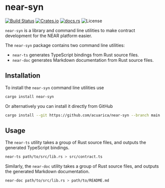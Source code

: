 # near-syn

[![Build Status](https://github.com/acuarica/near-syn/actions/workflows/near-syn.yml/badge.svg)](https://github.com/acuarica/near-syn/actions/)
[![Crates.io](https://img.shields.io/crates/v/near-syn)](https://crates.io/crates/near-syn/)
[![docs.rs](https://img.shields.io/docsrs/near-syn)](https://docs.rs/near-syn/)
![License](https://img.shields.io/crates/l/near-syn.svg)

`near-syn` is a library and command line utilities to
make contract development for the NEAR platform easier.

The `near-syn` package contains two command line utilities:

- `near-ts` generates TypeScript bindings from Rust source files.
- `near-doc` generates Markdown documentation from Rust source files.

## Installation

To install the `near-syn` command line utilities use

```sh
cargo install near-syn
```

Or alternatively you can install it directly from GitHub

```sh
cargo install --git https://github.com/acuarica/near-syn --branch main
```

## Usage

The `near-ts` utility takes a group of Rust source files,
and outputs the generated TypeScript bindings.

```sh
near-ts path/to/src/lib.rs > src/contract.ts
```

Similarly, the `near-doc` utility takes a group of Rust source files,
and outputs the generated Markdown documentation.

```sh
near-doc path/to/src/lib.rs > path/to/README.md
```
